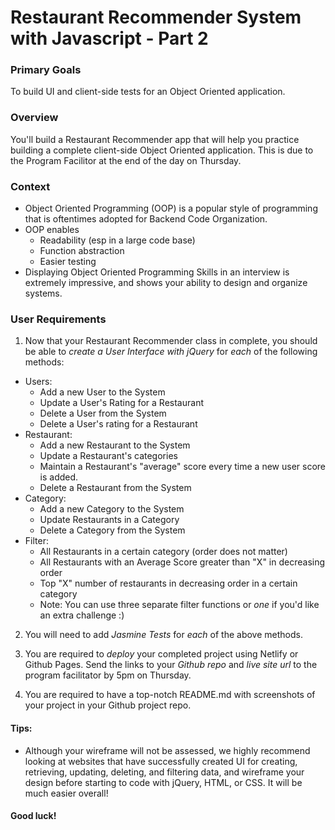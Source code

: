 # Restaurant Recommender System with Javascript - Part 2


### Primary Goals
To build UI and client-side tests for an Object Oriented application.

### Overview
You'll build a Restaurant Recommender app that will
help you practice building a complete client-side Object Oriented application. This is due to the Program Facilitor at the end of the day on Thursday.

### Context
* Object Oriented Programming (OOP) is a popular style of programming that is oftentimes
adopted for Backend Code Organization.
* OOP enables
    * Readability (esp in a large code base)
    * Function abstraction
    * Easier testing
* Displaying Object Oriented Programming Skills in an interview is extremely impressive, and shows your ability to design and organize systems.


### User Requirements

1. Now that your Restaurant Recommender class in complete, you should be able to *create a User Interface with jQuery* for *each* of the following methods:

* Users:
    * Add a new User to the System
    * Update a User's Rating for a Restaurant
    * Delete a User from the System
    * Delete a User's rating for a Restaurant
* Restaurant:
    * Add a new Restaurant to the System
    * Update a Restaurant's categories
    * Maintain a Restaurant's "average" score every time a new user score is added.
    * Delete a Restaurant from the System
* Category:
    * Add a new Category to the System
    * Update Restaurants in a Category
    * Delete a Category from the System
* Filter:
    * All Restaurants in a certain category (order does not matter)
    * All Restaurants with an Average Score greater than "X" in decreasing order
    * Top "X" number of restaurants in decreasing order in a certain category
    * Note: You can use three separate filter functions or _one_ if you'd like an extra challenge :)

2. You will need to add *Jasmine Tests* for *each* of the above methods.

3. You are required to *deploy* your completed project using Netlify or Github Pages. Send the links to your *Github repo* and *live site url* to the program facilitator by 5pm on Thursday.

4. You are required to have a top-notch README.md with screenshots of your project in your Github project repo.

#### Tips:
- Although your wireframe will not be assessed, we highly recommend looking at websites that have successfully created UI for creating, retrieving, updating, deleting, and filtering data, and wireframe your design before starting to code with jQuery, HTML, or CSS.  It will be much easier overall!

#### Good luck!


